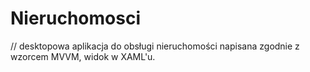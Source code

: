 # Nieruchomosci

// desktopowa aplikacja do obsługi nieruchomości napisana zgodnie z wzorcem MVVM, widok w XAML'u.
